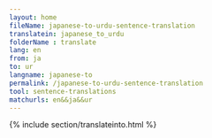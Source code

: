 ```yaml
---
layout: home
fileName: japanese-to-urdu-sentence-translation
translatein: japanese_to_urdu
folderName : translate
lang: en
from: ja
to: ur
langname: japanese-to
permalink: /japanese-to-urdu-sentence-translation
tool: sentence-translations
matchurls: en&&ja&&ur
---
```

{% include section/translateinto.html %}
